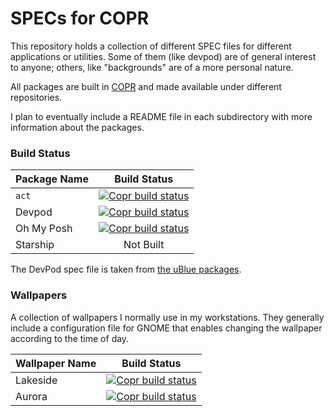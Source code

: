 # SPECs for COPR

This repository holds a collection of different SPEC files for different applications or utilities. Some of them (like devpod) are of general interest to anyone; others, like "backgrounds" are of a more personal nature.

All packages are built in [COPR](https://copr.fedorainfracloud.org/coprs/chronoscrat) and made available under different repositories.

I plan to eventually include a README file in each subdirectory with more information about the packages.

### Build Status

| Package Name | Build Status |
| :--- | :---: |
| `act` | [![Copr build status](https://copr.fedorainfracloud.org/coprs/chronoscrat/act-cli/package/act-cli/status_image/last_build.png)](https://copr.fedorainfracloud.org/coprs/chronoscrat/act-cli/package/act-cli/) |
| Devpod | [![Copr build status](https://copr.fedorainfracloud.org/coprs/chronoscrat/devpod/package/devpod/status_image/last_build.png)](https://copr.fedorainfracloud.org/coprs/chronoscrat/devpod/package/devpod/) |
| Oh My Posh | [![Copr build status](https://copr.fedorainfracloud.org/coprs/chronoscrat/oh-my-posh/package/oh-my-posh/status_image/last_build.png)](https://copr.fedorainfracloud.org/coprs/chronoscrat/oh-my-posh/package/oh-my-posh/) |
| Starship | Not Built |


The DevPod spec file is taken from [the uBlue packages](https://github.com/ublue-os/packages/blob/main/staging/devpod/devpod.spec).


### Wallpapers

A collection of wallpapers I normally use in my workstations. They generally include a configuration file for GNOME that enables changing the wallpaper according to the time of day.

| Wallpaper Name | Build Status |
| :--- | :---: |
| Lakeside | [![Copr build status](https://copr.fedorainfracloud.org/coprs/chronoscrat/wallpapers/package/lakeside-backgrounds/status_image/last_build.png)](https://copr.fedorainfracloud.org/coprs/chronoscrat/wallpapers/package/lakeside-backgrounds/) |
| Aurora | [![Copr build status](https://copr.fedorainfracloud.org/coprs/chronoscrat/wallpapers/package/aurora-backgrounds/status_image/last_build.png)](https://copr.fedorainfracloud.org/coprs/chronoscrat/wallpapers/package/aurora-backgrounds/) |

